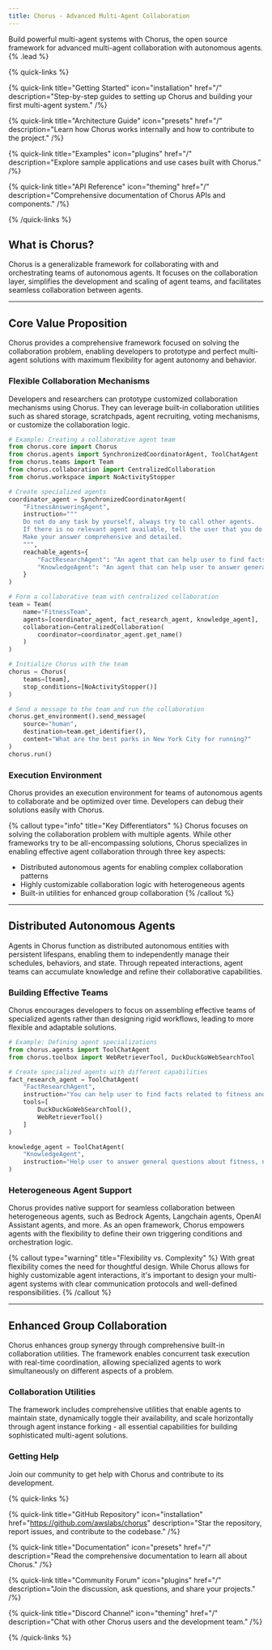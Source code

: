 ```yaml
---
title: Chorus - Advanced Multi-Agent Collaboration
---
```


Build powerful multi-agent systems with Chorus, the open source framework for advanced multi-agent collaboration with autonomous agents. {% .lead %}

{% quick-links %}

{% quick-link title="Getting Started" icon="installation" href="/" description="Step-by-step guides to setting up Chorus and building your first multi-agent system." /%}

{% quick-link title="Architecture Guide" icon="presets" href="/" description="Learn how Chorus works internally and how to contribute to the project." /%}

{% quick-link title="Examples" icon="plugins" href="/" description="Explore sample applications and use cases built with Chorus." /%}

{% quick-link title="API Reference" icon="theming" href="/" description="Comprehensive documentation of Chorus APIs and components." /%}

{% /quick-links %}

## What is Chorus?

Chorus is a generalizable framework for collaborating with and orchestrating teams of autonomous agents. It focuses on the collaboration layer, simplifies the development and scaling of agent teams, and facilitates seamless collaboration between agents.

---

## Core Value Proposition

Chorus provides a comprehensive framework focused on solving the collaboration problem, enabling developers to prototype and perfect multi-agent solutions with maximum flexibility for agent autonomy and behavior.

### Flexible Collaboration Mechanisms

Developers and researchers can prototype customized collaboration mechanisms using Chorus. They can leverage built-in collaboration utilities such as shared storage, scratchpads, agent recruiting, voting mechanisms, or customize the collaboration logic.

```python
# Example: Creating a collaborative agent team
from chorus.core import Chorus
from chorus.agents import SynchronizedCoordinatorAgent, ToolChatAgent
from chorus.teams import Team
from chorus.collaboration import CentralizedCollaboration
from chorus.workspace import NoActivityStopper

# Create specialized agents
coordinator_agent = SynchronizedCoordinatorAgent(
    "FitnessAnsweringAgent",
    instruction="""
    Do not do any task by yourself, always try to call other agents.
    If there is no relevant agent available, tell the user that you do not have a agent to answer the question.
    Make your answer comprehensive and detailed.
    """,
    reachable_agents={
        "FactResearchAgent": "An agent that can help user to find facts related to fitness and summarize them by search web and access pages.",
        "KnowledgeAgent": "An agent that can help user to answer general questions about fitness." 
    }
)

# Form a collaborative team with centralized collaboration
team = Team(
    name="FitnessTeam",
    agents=[coordinator_agent, fact_research_agent, knowledge_agent],
    collaboration=CentralizedCollaboration(
        coordinator=coordinator_agent.get_name()
    )
)

# Initialize Chorus with the team
chorus = Chorus(
    teams=[team],
    stop_conditions=[NoActivityStopper()]
)

# Send a message to the team and run the collaboration
chorus.get_environment().send_message(
    source="human",
    destination=team.get_identifier(),
    content="What are the best parks in New York City for running?"
)
chorus.run()
```

### Execution Environment

Chorus provides an execution environment for teams of autonomous agents to collaborate and be optimized over time. Developers can debug their solutions easily with Chorus.

{% callout type="info" title="Key Differentiators" %}
Chorus focuses on solving the collaboration problem with multiple agents. While other frameworks try to be all-encompassing solutions, Chorus specializes in enabling effective agent collaboration through three key aspects:
- Distributed autonomous agents for enabling complex collaboration patterns
- Highly customizable collaboration logic with heterogeneous agents
- Built-in utilities for enhanced group collaboration
{% /callout %}

---

## Distributed Autonomous Agents

Agents in Chorus function as distributed autonomous entities with persistent lifespans, enabling them to independently manage their schedules, behaviors, and state. Through repeated interactions, agent teams can accumulate knowledge and refine their collaborative capabilities.

### Building Effective Teams

Chorus encourages developers to focus on assembling effective teams of specialized agents rather than designing rigid workflows, leading to more flexible and adaptable solutions.

```python
# Example: Defining agent specializations
from chorus.agents import ToolChatAgent
from chorus.toolbox import WebRetrieverTool, DuckDuckGoWebSearchTool

# Create specialized agents with different capabilities
fact_research_agent = ToolChatAgent(
    "FactResearchAgent",
    instruction="You can help user to find facts related to fitness and summarize them by search web and access pages.",
    tools=[
        DuckDuckGoWebSearchTool(),
        WebRetrieverTool()
    ]
)

knowledge_agent = ToolChatAgent(
    "KnowledgeAgent",
    instruction="Help user to answer general questions about fitness, nutrition, exercise and healthy lifestyle.",
)
```

### Heterogeneous Agent Support

Chorus provides native support for seamless collaboration between heterogeneous agents, such as Bedrock Agents, Langchain agents, OpenAI Assistant agents, and more. As an open framework, Chorus empowers agents with the flexibility to define their own triggering conditions and orchestration logic.

{% callout type="warning" title="Flexibility vs. Complexity" %}
With great flexibility comes the need for thoughtful design. While Chorus allows for highly customizable agent interactions, it's important to design your multi-agent systems with clear communication protocols and well-defined responsibilities.
{% /callout %}

---

## Enhanced Group Collaboration

Chorus enhances group synergy through comprehensive built-in collaboration utilities. The framework enables concurrent task execution with real-time coordination, allowing specialized agents to work simultaneously on different aspects of a problem.

### Collaboration Utilities

The framework includes comprehensive utilities that enable agents to maintain state, dynamically toggle their availability, and scale horizontally through agent instance forking - all essential capabilities for building sophisticated multi-agent solutions.

### Getting Help

Join our community to get help with Chorus and contribute to its development.

{% quick-links %}

{% quick-link title="GitHub Repository" icon="installation" href="https://github.com/awslabs/chorus" description="Star the repository, report issues, and contribute to the codebase." /%}

{% quick-link title="Documentation" icon="presets" href="/" description="Read the comprehensive documentation to learn all about Chorus." /%}

{% quick-link title="Community Forum" icon="plugins" href="/" description="Join the discussion, ask questions, and share your projects." /%}

{% quick-link title="Discord Channel" icon="theming" href="/" description="Chat with other Chorus users and the development team." /%}

{% /quick-links %}
